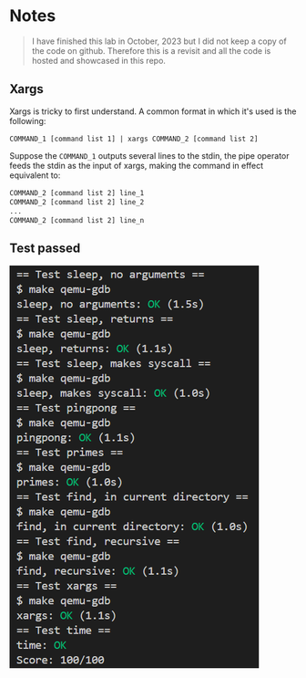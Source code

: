# Notes

> I have finished this lab in October, 2023 but I did not keep a copy of the code on github. Therefore this is a revisit and all the code is hosted and showcased in this repo.

## Xargs

Xargs is tricky to first understand. A common format in which it's used is the following:

```
COMMAND_1 [command list 1] | xargs COMMAND_2 [command list 2]
```

Suppose the `COMMAND_1` outputs several lines to the stdin, the pipe operator feeds the stdin as the input of xargs, making the command in effect equivalent to:

```
COMMAND_2 [command list 2] line_1
COMMAND_2 [command list 2] line_2
...
COMMAND_2 [command list 2] line_n
```

## Test passed

![](https://raw.githubusercontent.com/ZiangTian/img-bed/main/3dfd92d1ec90efda68282d03bd1a1af.png)
